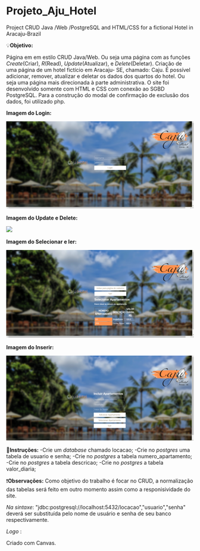 # Projeto_Aju_Hotel
Project CRUD Java /Web /PostgreSQL  and  HTML/CSS for a fictional Hotel in Aracaju-Brazil

:bulb:**Objetivo:**

Página em em estilo CRUD Java/Web. Ou seja uma página com 
as funções *Create*(Criar), *R*(Read), *Update*(Atualizar), e *Delete*(Deletar).
Criação de uma página de um hotel fictício em Aracaju- SE, chamado: Caju.
É possível adicionar, remover, atualizar e deletar os dados dos quartos do hotel.
Ou seja uma página mais direcionada à parte administrativa.
O site foi desenvolvido somente com HTML e CSS com conexão ao SGBD PostgreSQL.
Para a construção do modal de confirmação de exclusão dos dados, foi
utilizado php.

**Imagem do Login:**

![](loginAju.png)



**Imagem do Update  e Delete:**

![](UpdateEDelete.png)



**Imagem do Selecionar e ler:**

![](SelectERead.png)



**Imagem do Inserir:**

![](InsertAju.png)



:pencil:**Instruções:**
-Crie um *database* chamado locacao;
-Crie no *postgres* uma tabela de usuario e senha;
-Crie no *postgres* a tabela numero_apartamento;
-Crie no *postgres* a tabela descricao;
-Crie no *postgres* a tabela valor_diaria;

:exclamation:**Observações:**
Como objetivo do trabalho é focar no CRUD, a normalização das tabelas
será feito em outro momento assim como a responisividade do site.

*Na* *sintaxe*:
"jdbc:postgresql://localhost:5432/locacao","usuario","senha"
deverá ser substituída pelo nome de usuário e senha de seu banco respectivamente.

*Logo* :

Criado com Canvas. 

